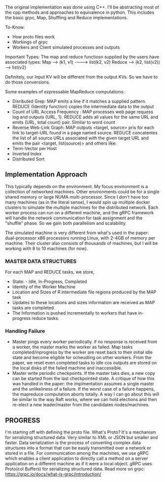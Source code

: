 The original implementation was done using C++. I'll be abstracting most of the cpp methods and approaches to equivalence in python. 
This includes the basic grpc, Map, Shuffling and Reduce implementations. 

To-Know: 
- How proto files work
- Workings of grpc
- Workers and Client simulated processes and outputs

Important Types: 
The map and reduce functiosn supplied by the users have associated types: 
Map --> (k1, v1) ----> list(k2, v2)
Reduce --> (k2, list(v2)) --> list(v2)

Definitely, our Input KV will be different from the output KVs. So we have to do those conversions. 

Some examples of ezpressable MapReduce computations: 
- Disributed Grep: MAP emits a line if it matches a supplied pattern. REDUCE (Identity function)  copies the intermediate data to the output
- Count of URL Access Frequency : MAP processes web page requess log and outputs {URL, 1}. REDUCE adds all values for the same URL and emits {URL, total count} pair. Similar to word count
- Reverse Web-Link Graph: MAP outputs <target, source> pris for each link to target-URL found in a page named source. REDUCE concatentes the list of all source URLs associated with the given target URL and emits the pair <target, list(source)> 
    and others like: 
- Term-Vector per Host
- Inverted Index
- Distributed Sort

## Implementation Approach
This typically depends on the environment. My focus environment is a collection of networked machines. Other environments could be for a single shared memory or large NUMA multi-processor. Since I don't have too many machines (as in the literal sense), I would spin up multiple docker clusters to simulate the multiple machines for the distributed network. Each worker process can run on a different machine, and the gRPC framework will handle the network communication for task assignment and the "shuffle" phase. So we gain both parallelism and scalability. 

The simulated machine is very different from what's used in the paper: dual-processor x86 processors running LInux, with 2-4GB of memory per machine. Their cluster also consists of thousands of machines, but I will be working with 8 to 10 machines (for now). 


### MASTER DATA STRUCTURES
For each MAP and REDUCE tasks, we store,
- State: - Idle, In-Progress, Completed
- Identity of the Worker Machine
- Location and Sizes of R intermediate file regions produced by the MAP task
- Updates to these locations and sizes information are received as MAP tasks are completed.
- The Information is pushed incrementally to workers that have in-progress reduce tasks. 

### Handling Failure
- Master pings every worker periodically. if no response is received from a worker, the master marks the worker as failed. Map tasks completed/inprogress by the worker are reset back to their initial idle state and become eligible for scheudling on other workers. From the paper, we reset even completed tasks to idle cos outputs are stored on the local disks of the failed machine and inaccessible. 
- Master write periodic checkpoints. If the master taks dies, a new copy can be started from the last checkpointed state. 
A critique of how this was handled in the paper: the implmentation assumes a single master and the unlikeliness of a failure. If the worst case of a failure happens, the mapreduce computation aborts totally. A way I can go about this will be similar to the way Raft works, where we can hold elections and then re-elect a new leader/master from the candidates nodes/machines. 


## PROGRESS
I'm starting off with defining the proto file. 
What's Proto? 
It's a mechanism for serializing structured data. Very similar to XML or JSON but smaller and faster. 
Data serialization is the process of converting complex data structures into a format that can be easily transmitted over a network or stored in a file. 
For communication among the machines, we use gRPC which enables a client application to directly call a method on a server application on a different machine as if it were a local object.
gRPC uses Proto(col Buffers) for serializing structured data. 
Read more on grpc: https://grpc.io/docs/what-is-grpc/introduction/ 

